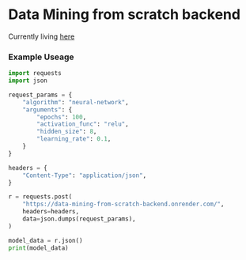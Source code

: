 # Data Mining from scratch backend

Currently living [here](https://data-mining-from-scratch-backend.onrender.com/)

### Example Useage

```python
import requests
import json

request_params = {
    "algorithm": "neural-network",
    "arguments": {
        "epochs": 100,
        "activation_func": "relu",
        "hidden_size": 8,
        "learning_rate": 0.1,
    }
}

headers = {
    "Content-Type": "application/json",
}

r = requests.post(
    "https://data-mining-from-scratch-backend.onrender.com/",
    headers=headers,
    data=json.dumps(request_params),
)

model_data = r.json()
print(model_data)
```

